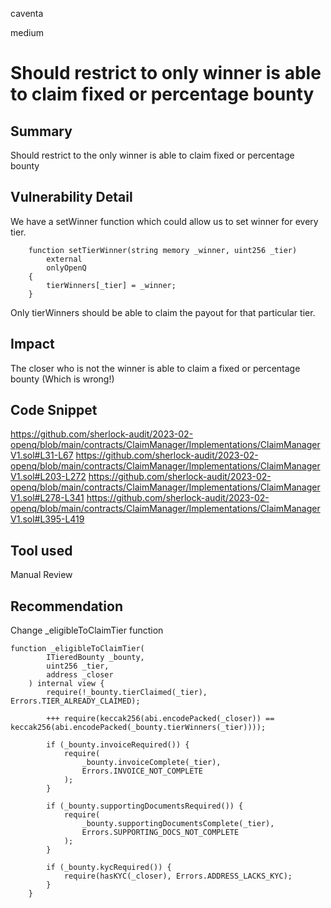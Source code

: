 caventa

medium

# Should restrict to only winner is able to claim fixed or percentage bounty

## Summary
Should restrict to the only winner is able to claim fixed or percentage bounty

## Vulnerability Detail
We have a setWinner function which could allow us to set winner for every tier.

```solidity
    function setTierWinner(string memory _winner, uint256 _tier)
        external
        onlyOpenQ
    {
        tierWinners[_tier] = _winner;
    }
```
Only tierWinners should be able to claim the payout for that particular tier.
    
## Impact
The closer who is not the winner is able to claim a fixed or percentage bounty (Which is wrong!)

## Code Snippet
https://github.com/sherlock-audit/2023-02-openq/blob/main/contracts/ClaimManager/Implementations/ClaimManagerV1.sol#L31-L67
https://github.com/sherlock-audit/2023-02-openq/blob/main/contracts/ClaimManager/Implementations/ClaimManagerV1.sol#L203-L272
https://github.com/sherlock-audit/2023-02-openq/blob/main/contracts/ClaimManager/Implementations/ClaimManagerV1.sol#L278-L341
https://github.com/sherlock-audit/2023-02-openq/blob/main/contracts/ClaimManager/Implementations/ClaimManagerV1.sol#L395-L419

## Tool used
Manual Review

## Recommendation
Change _eligibleToClaimTier function

```solidity
function _eligibleToClaimTier(
        ITieredBounty _bounty,
        uint256 _tier,
        address _closer
    ) internal view {
        require(!_bounty.tierClaimed(_tier), Errors.TIER_ALREADY_CLAIMED);

        +++ require(keccak256(abi.encodePacked(_closer)) == keccak256(abi.encodePacked(_bounty.tierWinners(_tier))));

        if (_bounty.invoiceRequired()) {
            require(
                _bounty.invoiceComplete(_tier),
                Errors.INVOICE_NOT_COMPLETE
            );
        }

        if (_bounty.supportingDocumentsRequired()) {
            require(
                _bounty.supportingDocumentsComplete(_tier),
                Errors.SUPPORTING_DOCS_NOT_COMPLETE
            );
        }

        if (_bounty.kycRequired()) {
            require(hasKYC(_closer), Errors.ADDRESS_LACKS_KYC);
        }
    }
```
